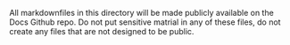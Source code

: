 All markdownfiles in this directory will be made publicly available on the Docs Github repo. Do not put sensitive matrial in any of these files, do not create any files that are not designed  to be public.
